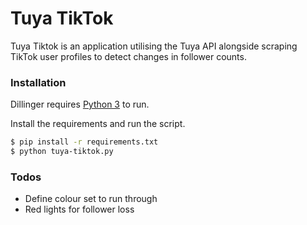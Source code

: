 # Tuya TikTok

Tuya Tiktok is an application utilising the Tuya API alongside scraping TikTok user profiles to detect changes in follower counts.


### Installation

Dillinger requires [Python 3](https://www.python.org/downloads/) to run.

Install the requirements and run the script.

```sh
$ pip install -r requirements.txt
$ python tuya-tiktok.py
```


### Todos

 - Define colour set to run through
 - Red lights for follower loss


